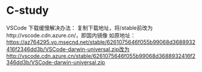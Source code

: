 # C-study
VSCode 下载缓慢解决办法：
复制下载地址，将/stable前改为http://vscode.cdn.azure.cn/，即国内镜像
如原地址：https://az764295.vo.msecnd.net/stable/6261075646f055b99068d3688932416f2346dd3b/VSCode-darwin-universal.zip改为http://vscode.cdn.azure.cn/stable/6261075646f055b99068d3688932416f2346dd3b/VSCode-darwin-universal.zip
